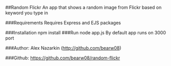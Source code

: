 ##Random Flickr
An app that shows a random image from Flickr based on keyword you type in

###Requirements
Requires Express and EJS packages

###Installation
    npm install
###Run
    node app.js
By default app runs on 3000 port

###Author:
Alex Nazarkin (http://github.com/bearw08)

###Github:
    https://github.com/bearw08/random-flickr